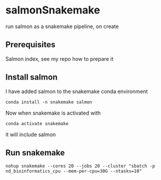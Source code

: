 # salmonSnakemake
run salmon as a snakemake pipeline, on create

## Prerequisites
Salmon index, see my repo how to prepare it

## Install salmon
I have added salmon to the snakemake conda environment

```
conda install -n snakemake salmon
```

Now when snakemake is activated with
```
conda activate snakemake
```
it will include salmon


## Run snakemake

```
nohup snakemake --cores 20 --jobs 20 --cluster "sbatch -p nd_bioinformatics_cpu --mem-per-cpu=30G --ntasks=10"
```

